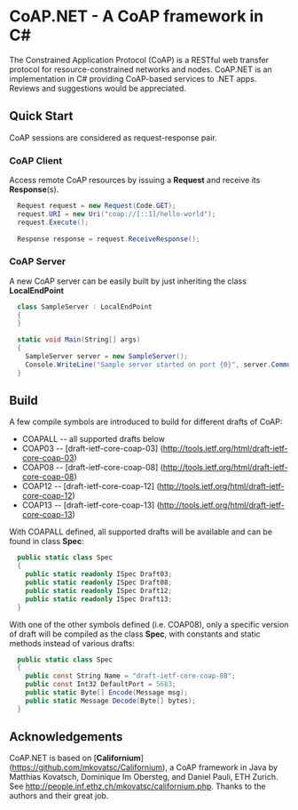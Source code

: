 CoAP.NET - A CoAP framework in C#
=================================

The Constrained Application Protocol (CoAP) is a RESTful web transfer
protocol for resource-constrained networks and nodes. CoAP.NET is an 
implementation in C# providing CoAP-based services to .NET apps. 
Reviews and suggestions would be appreciated.

Quick Start
-----------

CoAP sessions are considered as request-response pair.

### CoAP Client

Access remote CoAP resources by issuing a **Request** and receive its
**Response**(s).

```csharp
  Request request = new Request(Code.GET);
  request.URI = new Uri("coap://[::1]/hello-world");
  request.Execute();
  
  Response response = request.ReceiveResponse();
```

### CoAP Server

A new CoAP server can be easily built by just inheriting the class
**LocalEndPoint**

```csharp
  class SampleServer : LocalEndPoint
  {
  }
  
  static void Main(String[] args)
  {
    SampleServer server = new SampleServer();
    Console.WriteLine("Sample server started on port {0}", server.Communicator.Port);
  }
```

Build
-----

A few compile symbols are introduced to build for different drafts of
CoAP:

* COAPALL -- all supported drafts below
* COAP03  -- [draft-ietf-core-coap-03] (http://tools.ietf.org/html/draft-ietf-core-coap-03)
* COAP08  -- [draft-ietf-core-coap-08] (http://tools.ietf.org/html/draft-ietf-core-coap-08)
* COAP12  -- [draft-ietf-core-coap-12] (http://tools.ietf.org/html/draft-ietf-core-coap-12)
* COAP13  -- [draft-ietf-core-coap-13] (http://tools.ietf.org/html/draft-ietf-core-coap-13)

With COAPALL defined, all supported drafts will be available and can
be found in class **Spec**:

```csharp
  public static class Spec
  {
    public static readonly ISpec Draft03;
    public static readonly ISpec Draft08;
    public static readonly ISpec Draft12;
    public static readonly ISpec Draft13;
  }
```

With one of the other symbols defined (i.e. COAP08), only a specific
version of draft will be compiled as the class **Spec**, with constants
and static methods instead of various drafts:

```csharp
  public static class Spec
  {
    public const String Name = "draft-ietf-core-coap-08";
    public const Int32 DefaultPort = 5683;
    public static Byte[] Encode(Message msg);
    public static Message Decode(Byte[] bytes);
  }
```

Acknowledgements
----------------

CoAP.NET is based on [**Californium**] (https://github.com/mkovatsc/Californium),
a CoAP framework in Java by Matthias Kovatsch, Dominique Im Obersteg,
and Daniel Pauli, ETH Zurich. See <http://people.inf.ethz.ch/mkovatsc/californium.php>.
Thanks to the authors and their great job.

